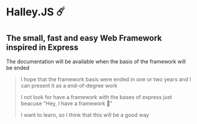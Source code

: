 # Halley.JS ☄️
## The small, fast and easy Web Framework inspired in Express

The documentation will be available when the basis of the framework will be ended
> I hope that the framework basis were ended in one or two years and I can present it as a end-of-degree work
>
> I not look for have a framework with the bases of express just beacuse "Hey, I have a framework 🤠"
>
> I want to learn, so I think that this will be a good way